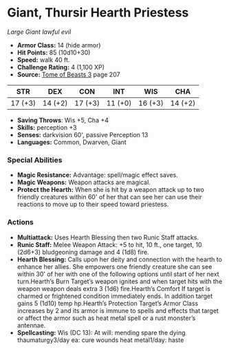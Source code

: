 # Giant, Thursir Hearth Priestess

*Large* *Giant* *lawful evil*

- **Armor Class:** 14 (hide armor)
- **Hit Points:** 85 (10d10+30)
- **Speed:** walk 40 ft.
- **Challenge Rating:** 4 (1,100 XP)
- **Source:** [Tome of Beasts 3](https://koboldpress.com/kpstore/product/tome-of-beasts-3-for-5th-edition/) page 207

| STR | DEX | CON | INT | WIS | CHA |
| --- | --- | --- | --- | --- | --- |
| 17 (+3) | 14 (+2) | 17 (+3) | 11 (+0) | 16 (+3) | 14 (+2) |

- **Saving Throws**: Wis +5, Cha +4
- **Skills:** perception +3
- **Senses:** darkvision 60', passive Perception 13
- **Languages:** Common, Dwarven, Giant
### Special Abilities
- **Magic Resistance:** Advantage: spell/magic effect saves.
- **Magic Weapons:** Weapon attacks are magical.
- **Protect the Hearth:** When she is hit by a weapon attack up to two friendly creatures within 60' of her that can see her can use their reactions to move up to their speed toward priestess.
### Actions
- **Multiattack:** Uses Hearth Blessing then two Runic Staff attacks.
- **Runic Staff:** Melee Weapon Attack: +5 to hit, 10 ft., one target, 10 (2d6+3) bludgeoning damage and 4 (1d8) fire.
- **Hearth Blessing:** Calls upon her deity and connection with the hearth to enhance her allies. She empowers one friendly creature she can see within 30' of her with one of the following options until start of her next turn.Hearth’s Burn Target’s weapon ignites and when target hits with the weapon weapon deals extra 3 (1d6) fire.Hearth’s Comfort If target is charmed or frightened condition immediately ends. In addition target gains 5 (1d10) temp hp.Hearth’s Protection Target’s Armor Class increases by 2 and its armor is immune to spells and effects that target or affect the armor such as heat metal spell or a rust monster’s antennae.
- **Spellcasting:** Wis (DC 13): At will: mending spare the dying thaumaturgy3/day ea: cure wounds heat metal1/day: haste


